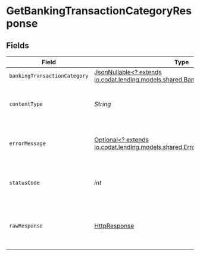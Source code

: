 # GetBankingTransactionCategoryResponse


## Fields

| Field                                                                                                                                  | Type                                                                                                                                   | Required                                                                                                                               | Description                                                                                                                            |
| -------------------------------------------------------------------------------------------------------------------------------------- | -------------------------------------------------------------------------------------------------------------------------------------- | -------------------------------------------------------------------------------------------------------------------------------------- | -------------------------------------------------------------------------------------------------------------------------------------- |
| `bankingTransactionCategory`                                                                                                           | [JsonNullable<? extends io.codat.lending.models.shared.BankingTransactionCategory>](../../models/shared/BankingTransactionCategory.md) | :heavy_minus_sign:                                                                                                                     | Success                                                                                                                                |
| `contentType`                                                                                                                          | *String*                                                                                                                               | :heavy_check_mark:                                                                                                                     | HTTP response content type for this operation                                                                                          |
| `errorMessage`                                                                                                                         | [Optional<? extends io.codat.lending.models.shared.ErrorMessage>](../../models/shared/ErrorMessage.md)                                 | :heavy_minus_sign:                                                                                                                     | Your API request was not properly authorized.                                                                                          |
| `statusCode`                                                                                                                           | *int*                                                                                                                                  | :heavy_check_mark:                                                                                                                     | HTTP response status code for this operation                                                                                           |
| `rawResponse`                                                                                                                          | [HttpResponse<InputStream>](https://docs.oracle.com/en/java/javase/11/docs/api/java.net.http/java/net/http/HttpResponse.html)          | :heavy_check_mark:                                                                                                                     | Raw HTTP response; suitable for custom response parsing                                                                                |